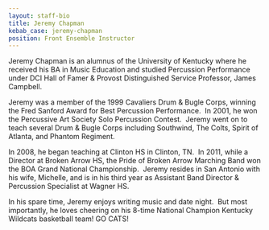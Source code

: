 ```yaml
---
layout: staff-bio
title: Jeremy Chapman
kebab_case: jeremy-chapman
position: Front Ensemble Instructor
---
```

Jeremy Chapman is an alumnus of the University of Kentucky where he received his BA in Music Education and studied Percussion Performance under DCI Hall of Famer & Provost Distinguished Service Professor, James Campbell.

Jeremy was a member of the 1999 Cavaliers Drum & Bugle Corps, winning the Fred Sanford Award for Best Percussion Performance. &nbsp;In 2001, he won the Percussive Art Society Solo Percussion Contest. &nbsp;Jeremy went on to teach several Drum & Bugle Corps including Southwind, The Colts, Spirit of Atlanta, and Phantom Regiment.

In 2008, he began teaching at Clinton HS in Clinton, TN. &nbsp;In 2011, while a Director at Broken Arrow HS, the Pride of Broken Arrow Marching Band won the BOA Grand National Championship. &nbsp;Jeremy resides in San Antonio with his wife, Michelle, and is in his third year as Assistant Band Director & Percussion Specialist at Wagner HS.

In his spare time, Jeremy enjoys writing music and date night. &nbsp;But most importantly, he loves cheering on his 8-time National Champion Kentucky Wildcats basketball team! GO CATS!
